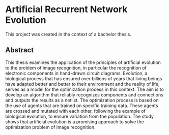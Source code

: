 # Artificial Recurrent Network Evolution

This project was created in the context of a bachelor thesis.

## Abstract

This thesis examines the application of the principles of artificial evolution to the problem of image recognition, in particular the recognition of electronic components in hand-drawn circuit diagrams.
Evolution, a biological process that has ensured over billions of years that living beings have adapted better and better to their environment and the reality of life, serves as a model for the optimization process in this context.
The aim is to develop an algorithm that reliably recognizes components and connections and outputs the results as a netlist.
The optimization process is based on the use of agents that are trained on specific training data.
These agents are crossed and mutated with each other, following the example of biological evolution, to ensure variation from the population.
The study shows that artificial evolution is a promising approach to solve the optimization problem of image recognition.
